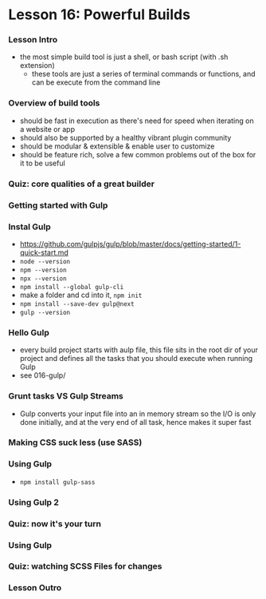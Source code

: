 # Lesson 16: Powerful Builds

### Lesson Intro
* the most simple build tool is just a shell, or bash script (with .sh extension)
  * these tools are just a series of terminal commands or functions, and can be execute from the command line

### Overview of build tools
* should be fast in execution as there's need for speed when iterating on a website or app
* should also be supported by a healthy vibrant plugin community
* should be modular & extensible & enable user to customize
* should be feature rich, solve a few common problems out of the box for it to be useful

### Quiz: core qualities of a great builder
### Getting started with Gulp
### Instal Gulp
* https://github.com/gulpjs/gulp/blob/master/docs/getting-started/1-quick-start.md
* `node --version`
* `npm --version`
* `npx --version`
* `npm install --global gulp-cli`
* make a folder and cd into it, `npm init`
* `npm install --save-dev gulp@next`
* `gulp --version`

### Hello Gulp
* every build project starts with aulp file, this file sits in the root dir of your project and defines all the tasks that you should execute when running Gulp
* see 016-gulp/

### Grunt tasks VS Gulp Streams
* Gulp converts your input file into an in memory stream so the I/O is only done initially, and at the very end of all task, hence makes it super fast

### Making CSS suck less (use SASS)
### Using Gulp
* `npm install gulp-sass`

### Using Gulp 2
### Quiz: now it's your turn
### Using Gulp
### Quiz: watching SCSS Files for changes
### Lesson Outro
